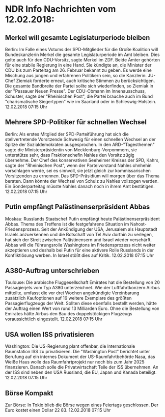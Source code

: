 # NDR Info Nachrichten vom 12.02.2018:


## Merkel will gesamte Legislaturperiode bleiben
Berlin: Im Falle eines Votums der SPD-Mitglieder für die Große Koalition will Bundeskanzlerin Merkel die gesamte Legislaturperiode im Amt bleiben. Dies gelte auch für den CDU-Vorsitz, sagte Merkel im ZDF. Beide Ämter gehörten für eine stabile Regierung in eine Hand. Sie kündigte an, die Minister der CDU bis zum Parteitag am 26. Februar bekannt zu geben. Es werde eine Mischung aus jungen und erfahrenen Politikern sein, so die Kanzlerin. JU-Chef Ziemiak forderte erneut, auch kritische Stimmen zu berücksichtigen. Die gesamte Bandbreite der Partei sollte sich wiederfinden, so Ziemiak in der "Passauer Neuen Presse". Der CDU-Obmann im Innenausschuss, Schuster, sagte der "Rheinischen Post", die Partei brauche auch im Bund "charismatische Siegertypen" wie im Saarland oder in Schleswig-Holstein. 12.02.2018 07:15 Uhr 

## Mehrere SPD-Politiker für schnellen Wechsel
Berlin: Als erstes Mitglied der SPD-Parteiführung hat sich die stellvertretende Vorsitzende Schwesig für einen schnellen Wechsel an der Spitze der Sozialdemokraten ausgesprochen. In den ARD-"Tagesthemen" sagte die Ministerpräsidentin von Mecklenburg-Vorpommern, sie unterstütze sehr, dass Fraktionschefin Nahles den Vorsitz zügig übernehme. Der Chef des konservativen Seeheimer Kreises der SPD, Kahrs, sagte der "Rheinischen Post", wenn der Parteivorstand Nahles ohnhehin vorschlagen werde, sei es sinnvoll, sie jetzt gleich zur kommissarischen Vorsitzenden zu ernennen. Das SPD-Präsidium will morgen über das Thema beraten. Dann könnte der Wechsel von Schulz zu Nahles vollzogen werden. Ein Sonderparteitag müsste Nahles danach noch in ihrem Amt bestätigen. 12.02.2018 07:15 Uhr 

## Putin empfängt Palästinenserpräsident Abbas
Moskau: 			Russlands Staatschef Putin empfängt heute Palästinenserpräsident Abbas. Thema des Treffens ist die festgefahrene Situation im Nahost-Friedensprozess. Seit der Ankündigung der USA, Jerusalem als Hauptstadt Israels anzuerkennen und die Botschaft von Tel Aviv dorthin zu verlegen, hat sich der Streit zwischen Palästinensern und Israel wieder verschärft. Abbas will die Führungsrolle Washingtons im Friedensprozess nicht weiter akzeptieren und deshalb bei Putin für eine aktivere Rolle Russlands in der Konfliktlösung werben. In Israel stößt dies auf Kritik. 12.02.2018 07:15 Uhr 

## A380-Auftrag unterschrieben
Toulouse: Die arabische Fluggesellschaft Emirates hat die Bestellung von 20 Passagierjets vom Typ A380 unterzeichnet. Wie der Luftfahrtkonzern Airbus mitteilte, umfasst die vor drei Wochen angekündigte Vereinbarung zusätzlich Kaufoptionen auf 16 weitere Exemplare des größten Passagierflugzeugs der Welt. Sollten diese ebenfalls bestellt werden, hätte der Auftrag einen Wert von rund 13 Milliarden Euro. Ohne die Bestellung von Emirates hätte Airbus den Bau des doppelstöckigen Flugzeugs voraussichtlich eingestellt. 12.02.2018 07:15 Uhr 

## USA wollen ISS privatisieren
Washington: Die US-Regierung plant offenbar, die Internationale Raumstation ISS zu privatisieren. Die "Washington Post" berichtet unter Berufung auf ein internes Dokument der US-Raumfahrtbehörde Nasa, das Weiße Haus wolle das Raumfahrtprojekt nur noch bis zum Jahr 2025 finanzieren. Danach solle die Privatwirtschaft Teile der ISS übernehmen. An der ISS sind neben den USA Russland, die EU, Japan und Kanada beteiligt. 12.02.2018 07:15 Uhr 

## Börse Kompakt
Zur Börse: In Tokio blieb die Börse wegen eines Feiertags geschlossen. Der Euro kostet einen Dollar 22 83. 12.02.2018 07:15 Uhr 
